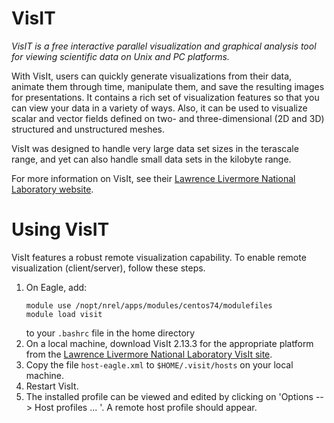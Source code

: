 # VisIT

*VisIT is a free interactive parallel visualization and graphical analysis tool for viewing scientific data on Unix and PC platforms.*

With VisIt, users can quickly generate visualizations from their data, animate them through time, manipulate them, and save the resulting images for presentations. It contains a rich set of visualization features so that you can view your data in a variety of ways. 
Also, it can be used to visualize scalar and vector fields defined on two- and three-dimensional (2D and 3D) structured and unstructured meshes.

VisIt was designed to handle very large data set sizes in the terascale range, and yet can also handle small data sets in the kilobyte range.

For more information on VisIt, see their [Lawrence Livermore National Laboratory website](https://wci.llnl.gov/simulation/computer-codes/visit).

# Using VisIT

VisIt features a robust remote visualization capability.  To enable remote visualization (client/server), follow these steps.

1. On Eagle, add:
    ```
    module use /nopt/nrel/apps/modules/centos74/modulefiles
    module load visit
    ```
    to your `.bashrc` file in the home directory
2. On a local machine, download VisIt 2.13.3 for the appropriate platform from the [Lawrence Livermore National Laboratory VisIt site](https://wci.llnl.gov/simulation/computer-codes/visit/executables).
3. Copy the file `host-eagle.xml` to `$HOME/.visit/hosts` on your local machine.
4. Restart VisIt.
5. The installed profile can be viewed and edited by clicking on 'Options --> Host profiles ... '. A remote host profile should appear.